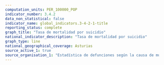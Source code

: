 ```yaml
---
computation_units: PER_100000_POP
indicator_number: 3.4.2
data_non_statistical: false
indicator_name: global_indicators.3-4-2-1-title
reporting_status: complete
graph_title: "Tasa de mortalidad por suicidio"
national_indicator_description: "Tasa de mortalidad por suicidio"
graph_type: line
national_geographical_coverage: Asturias
source_active_1: true
source_organisation_1: "Estadística de defunciones según la causa de muerte, INE"
---
```

